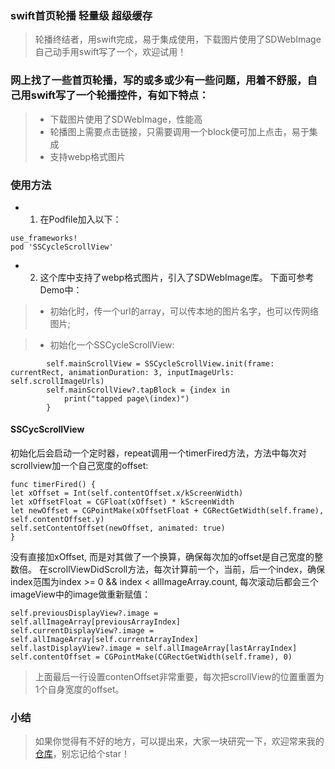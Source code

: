 ### swift首页轮播 轻量级 超级缓存

> 轮播终结者，用swift完成，易于集成使用，下载图片使用了SDWebImage
> 自己动手用swift写了一个，欢迎试用！

### 网上找了一些首页轮播，写的或多或少有一些问题，用着不舒服，自己用swift写了一个轮播控件，有如下特点：
> * 下载图片使用了SDWebImage，性能高
> * 轮播图上需要点击链接，只需要调用一个block便可加上点击，易于集成
> * 支持webp格式图片

### 使用方法
- 1. 在Podfile加入以下：
```
use_frameworks!
pod 'SSCycleScrollView'
```
- 2. 这个库中支持了webp格式图片，引入了SDWebImage库。
下面可参考Demo中：
> * 初始化时，传一个url的array，可以传本地的图片名字，也可以传网络图片;

> * 初始化一个SSCycleScrollView:
```
        self.mainScrollView = SSCycleScrollView.init(frame: currentRect, animationDuration: 3, inputImageUrls: self.scrollImageUrls)
        self.mainScrollView?.tapBlock = {index in
            print("tapped page\(index)")
        }

```

#### SSCycScrollView
初始化后会启动一个定时器，repeat调用一个timerFired方法，方法中每次对scrollview加一个自己宽度的offset:

```
func timerFired() {
let xOffset = Int(self.contentOffset.x/kScreenWidth)
let xOffsetFloat = CGFloat(xOffset) * kScreenWidth
let newOffset = CGPointMake(xOffsetFloat + CGRectGetWidth(self.frame), self.contentOffset.y)
self.setContentOffset(newOffset, animated: true)
}
```

没有直接加xOffset, 而是对其做了一个换算，确保每次加的offset是自己宽度的整数倍。
在scrollViewDidScroll方法，每次计算前一个，当前，后一个index，确保index范围为index >= 0 && index < allImageArray.count, 每次滚动后都会三个imageView中的image做重新赋值：

```
self.previousDisplayView?.image = self.allImageArray[previousArrayIndex]
self.currentDisplayView?.image = self.allImageArray[self.currentArrayIndex]
self.lastDisplayView?.image = self.allImageArray[lastArrayIndex]
self.contentOffset = CGPointMake(CGRectGetWidth(self.frame), 0)
```
> 上面最后一行设置contenOffset非常重要，每次把scrollView的位置重置为1个自身宽度的offset。

### 小结

> 如果你觉得有不好的地方，可以提出来，大家一块研究一下，欢迎常来我的[仓库](https://github.com/dulingkang/)，别忘记给个star！

